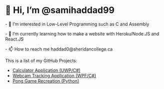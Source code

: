 <h1>👋 Hi, I’m @samihaddad99</h1>
<p>- 👀 I’m interested in Low-Level Programming such as C and Assembly</p>
<p>- 🌱 I’m currently learning how to make a website with Heroku/Node.JS and React.JS</p>
<p>- 📫 How to reach me haddad0@sheridancollege.ca</p>
<caption>This is a list of my GitHub Projects:</caption>
<ul>
<li><a href="https://github.com/samihaddad99/CalculatorApplication">Calculator Application (UWP/C#)</a></li>
<li><a href="https://github.com/samihaddad99/WebcamTracking">Webcam Tracking Application (WPF/C#)</a></li>
<li><a href="https://github.com/samihaddad99/Pong">Pong Game Recreation (Python)</a></li>
</ul>
<!-- - 💞️ I’m looking to collaborate on ... -->
<!---
samihaddad99/samihaddad99 is a ✨ special ✨ repository because its `README.md` (this file) appears on your GitHub profile.
You can click the Preview link to take a look at your changes.
--->
